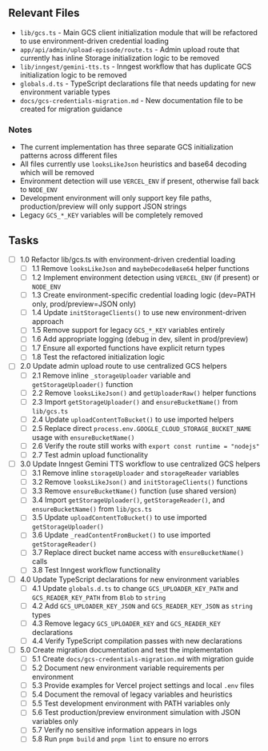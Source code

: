 ## Relevant Files

- `lib/gcs.ts` - Main GCS client initialization module that will be refactored to use environment-driven credential loading
- `app/api/admin/upload-episode/route.ts` - Admin upload route that currently has inline Storage initialization logic to be removed
- `lib/inngest/gemini-tts.ts` - Inngest workflow that has duplicate GCS initialization logic to be removed
- `globals.d.ts` - TypeScript declarations file that needs updating for new environment variable types
- `docs/gcs-credentials-migration.md` - New documentation file to be created for migration guidance

### Notes

- The current implementation has three separate GCS initialization patterns across different files
- All files currently use `looksLikeJson` heuristics and base64 decoding which will be removed
- Environment detection will use `VERCEL_ENV` if present, otherwise fall back to `NODE_ENV`
- Development environment will only support key file paths, production/preview will only support JSON strings
- Legacy `GCS_*_KEY` variables will be completely removed

## Tasks

- [ ] 1.0 Refactor lib/gcs.ts with environment-driven credential loading
  - [ ] 1.1 Remove `looksLikeJson` and `maybeDecodeBase64` helper functions
  - [ ] 1.2 Implement environment detection using `VERCEL_ENV` (if present) or `NODE_ENV`
  - [ ] 1.3 Create environment-specific credential loading logic (dev=PATH only, prod/preview=JSON only)
  - [ ] 1.4 Update `initStorageClients()` to use new environment-driven approach
  - [ ] 1.5 Remove support for legacy `GCS_*_KEY` variables entirely
  - [ ] 1.6 Add appropriate logging (debug in dev, silent in prod/preview)
  - [ ] 1.7 Ensure all exported functions have explicit return types
  - [ ] 1.8 Test the refactored initialization logic

- [ ] 2.0 Update admin upload route to use centralized GCS helpers
  - [ ] 2.1 Remove inline `_storageUploader` variable and `getStorageUploader()` function
  - [ ] 2.2 Remove `looksLikeJson()` and `getUploaderRaw()` helper functions
  - [ ] 2.3 Import `getStorageUploader()` and `ensureBucketName()` from `lib/gcs.ts`
  - [ ] 2.4 Update `uploadContentToBucket()` to use imported helpers
  - [ ] 2.5 Replace direct `process.env.GOOGLE_CLOUD_STORAGE_BUCKET_NAME` usage with `ensureBucketName()`
  - [ ] 2.6 Verify the route still works with `export const runtime = "nodejs"`
  - [ ] 2.7 Test admin upload functionality

- [ ] 3.0 Update Inngest Gemini TTS workflow to use centralized GCS helpers
  - [ ] 3.1 Remove inline `storageUploader` and `storageReader` variables
  - [ ] 3.2 Remove `looksLikeJson()` and `initStorageClients()` functions
  - [ ] 3.3 Remove `ensureBucketName()` function (use shared version)
  - [ ] 3.4 Import `getStorageUploader()`, `getStorageReader()`, and `ensureBucketName()` from `lib/gcs.ts`
  - [ ] 3.5 Update `uploadContentToBucket()` to use imported `getStorageUploader()`
  - [ ] 3.6 Update `_readContentFromBucket()` to use imported `getStorageReader()`
  - [ ] 3.7 Replace direct bucket name access with `ensureBucketName()` calls
  - [ ] 3.8 Test Inngest workflow functionality

- [ ] 4.0 Update TypeScript declarations for new environment variables
  - [ ] 4.1 Update `globals.d.ts` to change `GCS_UPLOADER_KEY_PATH` and `GCS_READER_KEY_PATH` from `Blob` to `string`
  - [ ] 4.2 Add `GCS_UPLOADER_KEY_JSON` and `GCS_READER_KEY_JSON` as `string` types
  - [ ] 4.3 Remove legacy `GCS_UPLOADER_KEY` and `GCS_READER_KEY` declarations
  - [ ] 4.4 Verify TypeScript compilation passes with new declarations

- [ ] 5.0 Create migration documentation and test the implementation
  - [ ] 5.1 Create `docs/gcs-credentials-migration.md` with migration guide
  - [ ] 5.2 Document new environment variable requirements per environment
  - [ ] 5.3 Provide examples for Vercel project settings and local `.env` files
  - [ ] 5.4 Document the removal of legacy variables and heuristics
  - [ ] 5.5 Test development environment with PATH variables only
  - [ ] 5.6 Test production/preview environment simulation with JSON variables only
  - [ ] 5.7 Verify no sensitive information appears in logs
  - [ ] 5.8 Run `pnpm build` and `pnpm lint` to ensure no errors
